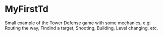 # MyFirstTd
Small example of the Tower Defense game with some mechanics, e.g:
Routing the way,
Findind a target,
Shooting,
Building,
Level changing,
etc.
